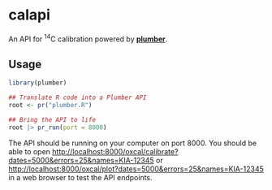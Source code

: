 
<!-- README.md is generated from README.Rmd. Please edit that file -->

# calapi

<!-- badges: start -->
<!-- badges: end -->

An API for <sup>14</sup>C calibration powered by
[**plumber**](https://www.rplumber.io).

## Usage

``` r
library(plumber)

## Translate R code into a Plumber API
root <- pr("plumber.R")

## Bring the API to life
root |> pr_run(port = 8000)
```

The API should be running on your computer on port 8000. You should be
able to open
<http://localhost:8000/oxcal/calibrate?dates=5000&errors=25&names=KIA-12345>
or
<http://localhost:8000/oxcal/plot?dates=5000&errors=25&names=KIA-12345>
in a web browser to test the API endpoints.
